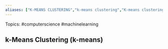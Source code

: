 ```yaml
---
aliases: ["K-MEANS CLUSTERING","k-means clustering","K-means clustering", "k-means"] 
---
```

Topics: #computerscience #machinelearning 

## k-Means Clustering (k-means)

